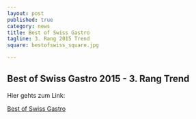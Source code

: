 ```yaml
---
layout: post
published: true
category: news
title: Best of Swiss Gastro
tagline: 3. Rang 2015 Trend
square: bestofswiss_square.jpg

---
```


## Best of Swiss Gastro 2015 - 3. Rang Trend


Hier gehts zum Link:

[Best of Swiss Gastro](http://www.bestofswissgastro.ch)
